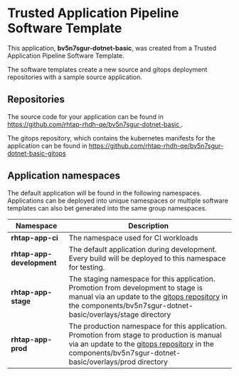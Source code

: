 # Trusted Application Pipeline Software Template

This application, **bv5n7sgur-dotnet-basic**, was created from a Trusted Application Pipeline Software Template.

The software templates create a new source and gitops deployment repositories with a sample source application. 

## Repositories

The source code for your application can be found in [https://github.com/rhtap-rhdh-qe/bv5n7sgur-dotnet-basic ](https://github.com/rhtap-rhdh-qe/bv5n7sgur-dotnet-basic ).
 
The gitops repository, which contains the kubernetes manifests for the application can be found in 
[https://github.com/rhtap-rhdh-qe/bv5n7sgur-dotnet-basic-gitops ](https://github.com/rhtap-rhdh-qe/bv5n7sgur-dotnet-basic-gitops ) 

## Application namespaces 

The default application will be found in the following namespaces. Applications can be deployed into unique namespaces or multiple software templates can also bet generated into the same group namespaces.  

|  Namespace   |  Description   |  
| -------- | -------- |
| **rhtap-app-ci** | The namespace used for CI workloads |
| **rhtap-app-development** | The default application during development. Every build will be deployed to this namespace for testing. |
| **rhtap-app-stage** | The staging namespace for this application. Promotion from development to stage is manual via an update to the [gitops repository](https://github.com/rhtap-rhdh-qe/bv5n7sgur-dotnet-basic-gitops ) in the components/bv5n7sgur-dotnet-basic/overlays/stage directory |
| **rhtap-app-prod** | The production namespace for this application. Promotion from stage to production is manual via an update to the [gitops repository](https://github.com/rhtap-rhdh-qe/bv5n7sgur-dotnet-basic-gitops ) in the components/bv5n7sgur-dotnet-basic/overlays/prod directory |